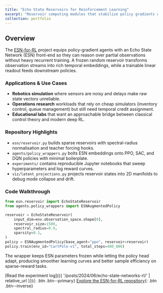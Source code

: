 ```yaml
---
title: "Echo State Reservoirs for Reinforcement Learning"
excerpt: "Reservoir computing modules that stabilize policy gradients with lightweight memory."
collection: portfolio
---
```


## Overview

The [ESN-for-RL](https://github.com/annakuchko/ESN-for-RL) project equips policy-gradient agents with an
Echo State Network (ESN) front-end so they can reason over partial observations without heavy recurrent
training. A frozen random reservoir transforms observation streams into rich temporal embeddings, while a
trainable linear readout feeds downstream policies.

### Applications & Use Cases

- **Robotics simulation** where sensors are noisy and delays make raw state vectors unreliable.
- **Operations research** workloads that rely on cheap simulators (inventory control, queue management) but
  still need temporal credit assignment.
- **Educational labs** that want an approachable bridge between classical control theory and modern deep RL.

### Repository Highlights

- `esn/reservoir.py` builds sparse reservoirs with spectral-radius normalisation and teacher forcing hooks.
- `agents/policy_wrappers.py` bolts ESN embeddings onto PPO, SAC, and DQN policies with minimal boilerplate.
- `experiments/` contains reproducible Jupyter notebooks that sweep hyperparameters and log reward curves.
- `viz/latent_projections.py` projects reservoir states into 2D manifolds to debug mode collapse and drift.

### Code Walkthrough

```python
from esn.reservoir import EchoStateReservoir
from agents.policy_wrappers import ESNAugmentedPolicy

reservoir = EchoStateReservoir(
    input_dim=env.observation_space.shape[0],
    reservoir_size=1500,
    spectral_radius=0.9,
    sparsity=0.1,
)
policy = ESNAugmentedPolicy(base_agent="ppo", reservoir=reservoir)
policy.train(env_id="CartPole-v1", total_steps=400_000)
```

The wrapper keeps ESN parameters frozen while letting the policy head adapt, producing smoother learning
curves and better sample efficiency on sparse-reward tasks.

[Read the experiment log]({{ '/posts/2024/06/echo-state-networks-rl/' | relative_url }}){: .btn .btn--primary}
[Explore the ESN-for-RL repository](https://github.com/annakuchko/ESN-for-RL){: .btn .btn--inverse}
